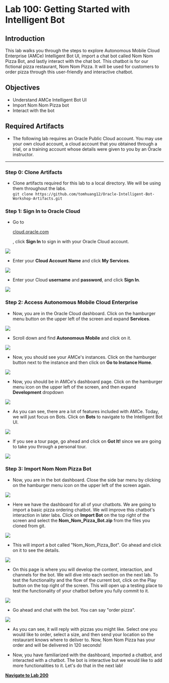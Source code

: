 # Lab 100: Getting Started with Intelligent Bot
## Introduction
This lab walks you through the steps to explore Autonomous Mobile Cloud Enterprise (AMCe) Intelligent Bot UI, import a chat bot called Nom Nom Pizza Bot, and lastly interact with the chat bot. This chatbot is for our fictional pizza restaurant, Nom Nom Pizza. It will be used for customers to order pizza through this user-friendly and interactive chatbot. 
## Objectives
- Understand AMCe Intelligent Bot UI
- Import Nom Nom Pizza bot
- Interact with the bot
## Required Artifacts

- The following lab requires an Oracle Public Cloud account. You may use your own cloud account, a cloud account that you obtained through a trial, or a training account whose details were given to you by an Oracle instructor.

---
### Step 0: Clone Artifacts
- Clone artifacts required for this lab to a local directory. We will be using them throughout the labs.   
  `git clone https://github.com/tomhuang12/Oracle-Intelligent-Bot-Workshop-Artifacts.git`


### Step 1: Sign In to Oracle Cloud
-   Go to <p><a target="_blank" href="https://myservices.us.oraclecloud.com/mycloud/signup?language=en&sourceType=:se:eo:ie:2t:RC_NAMK180429P00004:OCSH_Reston&evite=:se:eo:ie:2t:RC_NAMK180429P00004:OCSH_Reston">cloud.oracle.com</a></p>, click **Sign In** to sign in with your Oracle Cloud account.

![](./images/100/2.png)

-   Enter your **Cloud Account Name** and click **My Services**.

![](./images/100/3.png)

-   Enter your Cloud **username** and **password**, and click **Sign In**.

![](./images/100/4.png)

### Step 2: Access Autonomous Mobile Cloud Enterprise
- Now, you are in the Oracle Cloud dashboard. Click on the hamburger menu button on the upper left of the screen and expand **Services**.
  
![](./images/100/15.png)

- Scroll down and find **Autonomous Mobile** and click on it.

![](./images/100/14.png)

- Now, you should see your AMCe's instances. Click on the hamburger button next to the instance and then click on **Go to Instance Home**. 

![](./images/100/16.png)

- Now, you should be in AMCe's dashboard page. Click on the hamburger menu icon on the upper left of the screen, and then expand **Development** dropdown

![](./images/100/6.png)

- As you can see, there are a lot of features included with AMCe. Today, we will just focus on Bots. Click on **Bots** to navigate to the Intelligent Bot UI.

![](./images/100/7.png)

- If you see a tour page, go ahead and click on **Got It!** since we are going to take you through a personal tour.

![](./images/100/8.png)

### Step 3: Import Nom Nom Pizza Bot

- Now, you are in the bot dashboard. Close the side bar menu by clicking on the hamburger menu icon on the upper left of the screen again. 

![](./images/100/9.png)

- Here we have the dashboard for all of your chatbots. We are going to import a basic pizza ordering chatbot. We will improve this chatbot's interaction in later labs. Click on **Import Bot** on the top right of the screen and select the **Nom_Nom_Pizza_Bot.zip** from the files you cloned from git. 

![](./images/100/10.png)

- This will import a bot called "Nom_Nom_Pizza_Bot". Go ahead and click on it to see the details.

![](./images/100/11.png)

- On this page is where you will develop the content, interaction, and channels for the bot. We will dive into each section on the next lab. To test the functionality and the flow of the current bot, click on the Play button on the top right of the screen. This will open up a testing place to test the functionality of your chatbot before you fully commit to it.

![](./images/100/12.png)

- Go ahead and chat with the bot. You can say "order pizza". 

![](./images/100/13.png)

- As you can see, it will reply with pizzas you might like. Select one you would like to order, select a size, and then send your location so the restaurant knows where to deliver to. Now, Nom Nom Pizza has your order and will be delivered in 120 seconds!

- Now, you have familiarized with the dashboard, imported a chatbot, and interacted with a chatbot. The bot is interactive but we would like to add more functionalities to it. Let's do that in the next lab!

**[Navigate to Lab 200](Lab200.md)**